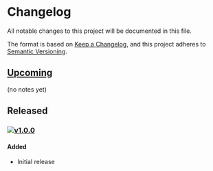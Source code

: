 [v1.0.0]: https://github.com/Xunnamius/webpack-node-module-types/releases/tag/v1.0.0

[https://keepachangelog.com/en/1.0.0/]::

[types of changes]::
  [added]:: (for new features)
  [changed]:: (for changes in existing functionality)
  [deprecated]:: (for soon-to-be removed features)
  [removed]:: (for now removed features)
  [fixed]:: (for any bug fixes)
  [security]:: (in case of vulnerabilities)

# Changelog
All notable changes to this project will be documented in this file.

The format is based on [Keep a Changelog](https://keepachangelog.com/en/1.0.0/),
and this project adheres to [Semantic Versioning](https://semver.org/spec/v2.0.0.html).

## [Upcoming]

(no notes yet)

## Released

### [![v1.0.0](https://api.ergodark.com/badges/github-tag-date/xunnamius/webpack-node-module-types/v1.0.0)][v1.0.0]
#### Added
- Initial release

[Upcoming]: https://github.com/Xunnamius/webpack-node-module-types/compare/main...develop
